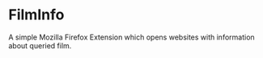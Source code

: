 # FilmInfo

A simple Mozilla Firefox Extension which opens websites with information about queried film.